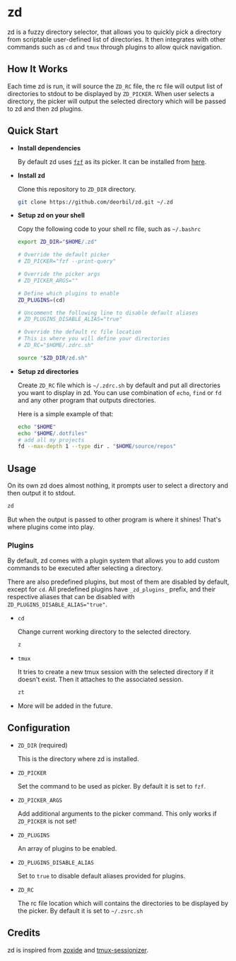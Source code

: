 <!-- markdownlint-disable MD013 -->

# zd

zd is a fuzzy directory selector, that allows you to quickly pick a directory from scriptable user-defined list of directories. It then integrates with other commands such as `cd` and `tmux` through plugins to allow quick navigation.

## How It Works

Each time zd is run, it will source the `ZD_RC` file, the rc file will output list of directories to stdout to be displayed by `ZD_PICKER`. When user selects a directory, the picker will output the selected directory which will be passed to zd and then zd plugins.

## Quick Start

- **Install dependencies**

  By default zd uses [`fzf`][fzf] as its picker. It can be installed from [here][fzf-install].

- **Install zd**

  Clone this repository to `ZD_DIR` directory.

  ```bash
  git clone https://github.com/deorbil/zd.git ~/.zd
  ```

- **Setup zd on your shell**

  Copy the following code to your shell rc file, such as `~/.bashrc`

  ```bash
  export ZD_DIR="$HOME/.zd"

  # Override the default picker
  # ZD_PICKER="fzf --print-query"

  # Override the picker args
  # ZD_PICKER_ARGS=""

  # Define which plugins to enable
  ZD_PLUGINS=(cd)

  # Uncomment the following line to disable default aliases
  # ZD_PLUGINS_DISABLE_ALIAS="true"

  # Override the default rc file location
  # This is where you will define your directories
  # ZD_RC="$HOME/.zdrc.sh"

  source "$ZD_DIR/zd.sh"
  ```

- **Setup zd directories**

  Create `ZD_RC` file which is `~/.zdrc.sh` by default and put all directories you want to display in zd. You can use combination of `echo`, `find` or `fd` and any other program that outputs directories.

  Here is a simple example of that:

  ```bash
  echo "$HOME"
  echo "$HOME/.dotfiles"
  # add all my projects
  fd --max-depth 1 --type dir . "$HOME/source/repos"
  ```

## Usage

On its own zd does almost nothing, it prompts user to select a directory and then output it to stdout.

```bash
zd
```

But when the output is passed to other program is where it shines! That's where plugins come into play.

### Plugins

By default, zd comes with a plugin system that allows you to add custom commands to be executed after selecting a directory.

There are also predefined plugins, but most of them are disabled by default, except for `cd`. All predefined plugins have `_zd_plugins_` prefix, and their respective aliases that can be disabled with `ZD_PLUGINS_DISABLE_ALIAS="true"`.

- `cd`

  Change current working directory to the selected directory.

  ```bash
  z
  ```

- `tmux`

  It tries to create a new tmux session with the selected directory if it doesn't exist. Then it attaches to the associated session.

  ```bash
  zt
  ```

- More will be added in the future.

## Configuration

- `ZD_DIR` (required)

  This is the directory where zd is installed.

- `ZD_PICKER`

  Set the command to be used as picker. By default it is set to `fzf`.

- `ZD_PICKER_ARGS`

  Add additional arguments to the picker command. This only works if `ZD_PICKER` is not set!

- `ZD_PLUGINS`

  An array of plugins to be enabled.

- `ZD_PLUGINS_DISABLE_ALIAS`

  Set to `true` to disable default aliases provided for plugins.

- `ZD_RC`

  The rc file location which will contains the directories to be displayed by the picker. By default it is set to `~/.zsrc.sh`

## Credits

zd is inspired from [zoxide] and [tmux-sessionizer].

[fzf]: https://github.com/junegunn/fzf
[fzf-install]: https://github.com/junegunn/fzf#installation
[tmux-sessionizer]: https://github.com/ThePrimeagen/.dotfiles/blob/master/bin/.local/scripts/tmux-sessionizer
[zoxide]: https://github.com/ajeetdsouza/zoxide
